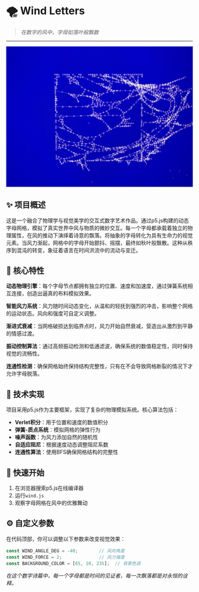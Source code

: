 # 🌪️ Wind Letters

> *在数字的风中，字母如落叶般飘散*

---
![alt text](wind.jpg)
## ✨ 项目概述

这是一个融合了物理学与视觉美学的交互式数字艺术作品。通过p5.js构建的动态字母网格，模拟了真实世界中风与物质的微妙交互。每一个字母都承载着独立的物理属性，在风的推动下演绎着诗意的飘落。将抽象的字母转化为具有生命力的视觉元素。当风力渐起，网格中的字母开始颤抖、摇摆，最终如秋叶般飘散。这种从秩序到混沌的转变，象征着语言在时间洪流中的流动与变迁。

## 🌊 核心特性

**动态物理引擎**：每个字母节点都拥有独立的位置、速度和加速度，通过弹簧系统相互连接，创造出逼真的布料模拟效果。

**智能风力系统**：风力随时间动态变化，从温和的轻抚到强烈的冲击，影响整个网格的运动状态。风向和强度可自定义调整。

**渐进式衰减**：当网格破损达到临界点时，风力开始自然衰减，营造出从激烈到平静的情感过渡。

**振动控制算法**：通过高频振动检测和低通滤波，确保系统的数值稳定性，同时保持视觉的流畅性。

**连通性检测**：确保网格始终保持结构完整性，只有在不会导致网格断裂的情况下才允许字母脱落。

## 🎯 技术实现

项目采用p5.js作为主要框架，实现了复杂的物理模拟系统。核心算法包括：

- **Verlet积分**：用于位置和速度的数值积分
- **弹簧-质点系统**：模拟网格的弹性行为  
- **噪声函数**：为风力添加自然的随机性
- **自适应阻尼**：根据速度动态调整阻尼系数
- **连通性算法**：使用BFS确保网格结构的完整性

## 🚀 快速开始

1. 在浏览器搜索p5.js在线编译器
2. 运行`wind.js`
3. 观察字母网格在风中的优雅舞动

## ⚙️ 自定义参数

在代码顶部，你可以调整以下参数来改变视觉效果：

```javascript
const WIND_ANGLE_DEG = -40;        // 风向角度
const WIND_FORCE = 2;              // 风力强度
const BACKGROUND_COLOR = [65, 10, 235];  // 背景色调
```


*在这个数字诗篇中，每一个字母都是时间的见证者，每一次飘落都是对永恒的诠释。*
